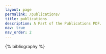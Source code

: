 ```yaml
---
layout: page
permalink: /publications/
title: publications
description: A Part of the Publications PDF.
nav: true
nav_order: 2
---
```


<!-- _pages/publications.md -->
<div class="publications">

{% bibliography %}

</div>
